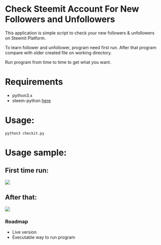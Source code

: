 # Check Steemit Account For New Followers and Unfollowers 
This application is simple script to check your new followers &amp; unfollowers on Steemit Platform.

To learn follower and unfollower, program need first run. After that program compare with older created file on working directory.

Run program from time to time to get what you want.

# Requirements
- python3.x
- steem-python [here](https://github.com/steemit/steem-python)

# Usage:

`python3 checkit.py`

# Usage sample:
##  First time run:
![](https://media.giphy.com/media/1AiIoBLoy7PZiG1lQu/giphy.gif)


##  After that:
![](https://media.giphy.com/media/euxejh443FlfXgW4Vm/giphy.gif)

### Roadmap

- Live version
- Executable way to run program
